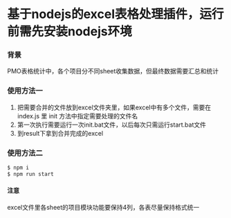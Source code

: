 # 基于nodejs的excel表格处理插件，运行前需先安装nodejs环境

### 背景

PMO表格统计中，各个项目分不同sheet收集数据，但最终数据需要汇总和统计

### 使用方法一

1. 把需要合并的文件放到excel文件夹里，如果excel中有多个文件，需要在 index.js 里 init 方法中指定需要处理的文件名
2. 第一次执行需要运行一次init.bat文件，以后每次只需运行start.bat文件
3. 到result下拿到合并完成的excel

### 使用方法二

```bash
$ npm i
$ npm run start
```

#### 注意

excel文件里各sheet的项目模块功能要保持4列，各表尽量保持格式统一
